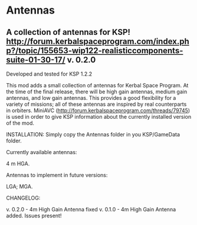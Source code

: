 # Antennas
A collection of antennas for KSP!
http://forum.kerbalspaceprogram.com/index.php?/topic/155653-wip122-realisticcomponents-suite-01-30-17/
v. 0.2.0
-------------------------------------
Developed and tested for KSP 1.2.2

This mod adds a small collection of antennas for Kerbal Space Program. At the time of the final release, there will be high gain antennas, medium gain antennas, and low gain antennas. This provides a good flexibility for a variety of missions; all of these antennas are inspired by real counterparts in orbiters. MiniAVC (http://forum.kerbalspaceprogram.com/threads/79745) is used in order to give KSP information about the currently installed version of the mod.

INSTALLATION: Simply copy the Antennas folder in you KSP/GameData folder.

Currently available antennas:

4 m HGA.

Antennas to implement in future versions:

LGA;
MGA.

CHANGELOG:

v. 0.2.0 - 4m High Gain Antenna fixed
v. 0.1.0 - 4m High Gain Antenna added. Issues present!
